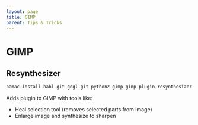 ```yaml
---
layout: page
title: GIMP
parent: Tips & Tricks
---
```


# GIMP

## Resynthesizer

```sh
pamac install babl-git gegl-git python2-gimp gimp-plugin-resynthesizer
```

Adds plugin to GIMP with tools like:
- Heal selection tool (removes selected parts from image)
- Enlarge image and synthesize to sharpen
